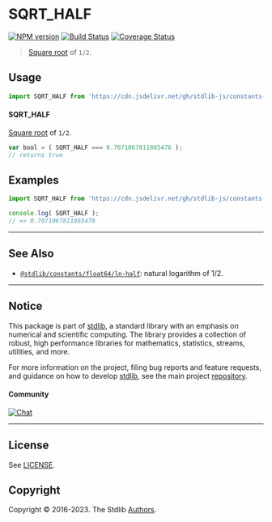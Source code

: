 <!--

@license Apache-2.0

Copyright (c) 2018 The Stdlib Authors.

Licensed under the Apache License, Version 2.0 (the "License");
you may not use this file except in compliance with the License.
You may obtain a copy of the License at

   http://www.apache.org/licenses/LICENSE-2.0

Unless required by applicable law or agreed to in writing, software
distributed under the License is distributed on an "AS IS" BASIS,
WITHOUT WARRANTIES OR CONDITIONS OF ANY KIND, either express or implied.
See the License for the specific language governing permissions and
limitations under the License.

-->

# SQRT_HALF

[![NPM version][npm-image]][npm-url] [![Build Status][test-image]][test-url] [![Coverage Status][coverage-image]][coverage-url] <!-- [![dependencies][dependencies-image]][dependencies-url] -->

> [Square root][@stdlib/math/base/special/sqrt] of `1/2`.



<section class="usage">

## Usage

```javascript
import SQRT_HALF from 'https://cdn.jsdelivr.net/gh/stdlib-js/constants-float64-sqrt-half@deno/mod.js';
```

#### SQRT_HALF

[Square root][@stdlib/math/base/special/sqrt] of `1/2`.

```javascript
var bool = ( SQRT_HALF === 0.7071067811865476 );
// returns true
```

</section>

<!-- /.usage -->

<section class="examples">

## Examples

<!-- TODO: better example -->

<!-- eslint no-undef: "error" -->

```javascript
import SQRT_HALF from 'https://cdn.jsdelivr.net/gh/stdlib-js/constants-float64-sqrt-half@deno/mod.js';

console.log( SQRT_HALF );
// => 0.7071067811865476
```

</section>

<!-- /.examples -->

<!-- C interface documentation. -->



<!-- Section for related `stdlib` packages. Do not manually edit this section, as it is automatically populated. -->

<section class="related">

* * *

## See Also

-   <span class="package-name">[`@stdlib/constants/float64/ln-half`][@stdlib/constants/float64/ln-half]</span><span class="delimiter">: </span><span class="description">natural logarithm of 1/2.</span>

</section>

<!-- /.related -->

<!-- Section for all links. Make sure to keep an empty line after the `section` element and another before the `/section` close. -->


<section class="main-repo" >

* * *

## Notice

This package is part of [stdlib][stdlib], a standard library with an emphasis on numerical and scientific computing. The library provides a collection of robust, high performance libraries for mathematics, statistics, streams, utilities, and more.

For more information on the project, filing bug reports and feature requests, and guidance on how to develop [stdlib][stdlib], see the main project [repository][stdlib].

#### Community

[![Chat][chat-image]][chat-url]

---

## License

See [LICENSE][stdlib-license].


## Copyright

Copyright &copy; 2016-2023. The Stdlib [Authors][stdlib-authors].

</section>

<!-- /.stdlib -->

<!-- Section for all links. Make sure to keep an empty line after the `section` element and another before the `/section` close. -->

<section class="links">

[npm-image]: http://img.shields.io/npm/v/@stdlib/constants-float64-sqrt-half.svg
[npm-url]: https://npmjs.org/package/@stdlib/constants-float64-sqrt-half

[test-image]: https://github.com/stdlib-js/constants-float64-sqrt-half/actions/workflows/test.yml/badge.svg?branch=main
[test-url]: https://github.com/stdlib-js/constants-float64-sqrt-half/actions/workflows/test.yml?query=branch:main

[coverage-image]: https://img.shields.io/codecov/c/github/stdlib-js/constants-float64-sqrt-half/main.svg
[coverage-url]: https://codecov.io/github/stdlib-js/constants-float64-sqrt-half?branch=main

<!--

[dependencies-image]: https://img.shields.io/david/stdlib-js/constants-float64-sqrt-half.svg
[dependencies-url]: https://david-dm.org/stdlib-js/constants-float64-sqrt-half/main

-->

[chat-image]: https://img.shields.io/gitter/room/stdlib-js/stdlib.svg
[chat-url]: https://gitter.im/stdlib-js/stdlib/

[stdlib]: https://github.com/stdlib-js/stdlib

[stdlib-authors]: https://github.com/stdlib-js/stdlib/graphs/contributors

[umd]: https://github.com/umdjs/umd
[es-module]: https://developer.mozilla.org/en-US/docs/Web/JavaScript/Guide/Modules

[deno-url]: https://github.com/stdlib-js/constants-float64-sqrt-half/tree/deno
[umd-url]: https://github.com/stdlib-js/constants-float64-sqrt-half/tree/umd
[esm-url]: https://github.com/stdlib-js/constants-float64-sqrt-half/tree/esm
[branches-url]: https://github.com/stdlib-js/constants-float64-sqrt-half/blob/main/branches.md

[stdlib-license]: https://raw.githubusercontent.com/stdlib-js/constants-float64-sqrt-half/main/LICENSE

[@stdlib/math/base/special/sqrt]: https://github.com/stdlib-js/math-base-special-sqrt/tree/deno

<!-- <related-links> -->

[@stdlib/constants/float64/ln-half]: https://github.com/stdlib-js/constants-float64-ln-half/tree/deno

<!-- </related-links> -->

</section>

<!-- /.links -->
